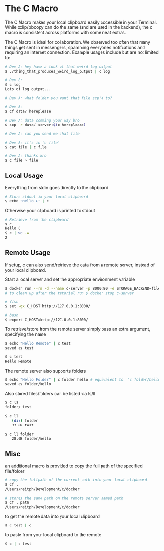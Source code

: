 # The C Macro

The C Macro makes your local clipboard easily accessible in your Terminal. While xclip/pbcopy can do the same (and are used in the backend), the c macro is consistent across platforms with some neat extras.

The C Macro is ideal for collaboration. We observed too often that many things get sent in messengers, spamming everyones notifcations and requiring an internet connection. Example usages include but are not limited to:

```bash
# Dev A: hey have a look at that weird log output
$ ./thing_that_produces_weird_log_output | c log

# Dev B:
$ c log
Lots of log output...
```

```bash
# Dev A: what folder you want that file scp'd to?

# Dev B:
$ cf data/ hereplease

# Dev A: data comming your way bro
$ scp -r data/ server:$(c hereplease) 
```

```bash
# Dev A: can you send me that file

# Dev B: it's in 'c file'
$ cat file | c file

# Dev A: thanks bro
$ c file > file
```


## Local Usage

Everything from stdin goes directly to the clipboard
```bash
# Store stdout in your local clipboard
$ echo "Hello C" | c
```


Otherwise your clipboard is printed to stdout
```bash
# Retrieve from the clipboard
$ c 
Hello C
$ c | wc -w
2
```


## Remote Usage

If setup, c can also send/retrieve the data from a remote server, instead of your local clipboard. 


Start a local server and set the appropriate environment variable
```bash
$ docker run --rm -d --name c-server -p 8000:80 -e STORAGE_BACKEND=file -e STORAGE_PATH=/tmp rettier/c-server
# to clean up after the tutorial run $ docker stop c-server

# fish
$ set -gx C_HOST http://127.0.0.1:8000/

# bash
$ export C_HOST=http://127.0.0.1:8000/
```


To retrieve/store from the remote server simply pass an extra argument, specifying the name
```bash
$ echo "Hello Remote" | c test
saved as test

$ c test
Hello Remote
```


The remote server also supports folders
```bash
$ echo "Hello Folder" | c folder hello # equivalent to  "c folder/hello"
saved as folder/hello
```


Also stored files/folders can be listed via ls/ll
```bash
$ c ls
folder/ test

$ c ll
   (dir) folder
   33.0B test
   
$ c ll folder
   28.0B folder/hello
```

## Misc

an additional macro is provided to copy the full path of the specified file/folder
```bash
# copy the fullpath of the current path into your local clipboard
$ cf .
/Users/reitph/Development/c/docker

# stores the same path on the remote server named path
$ cf . path
/Users/reitph/Development/c/docker
```

to get the remote data into your local clipboard
```bash
$ c test | c
```


to paste from your local clipboard to the remote 
```bash
$ c | c test
```
